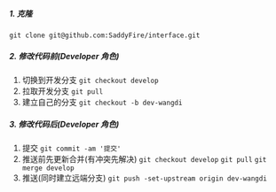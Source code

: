 ##### 1. 克隆
`git clone git@github.com:SaddyFire/interface.git`

##### 2. 修改代码前(Developer 角色)

1. 切换到开发分支
`git checkout develop`
2. 拉取开发分支
`git pull`
3. 建立自己的分支
`git checkout -b dev-wangdi `

##### 3. 修改代码后(Developer 角色)
1. 提交
`git commit -am '提交'`
2. 推送前先更新合并(有冲突先解决)
`git checkout develop`
`git pull`
`git merge develop`
3. 推送(同时建立远端分支)
`git push -set-upstream origin dev-wangdi`